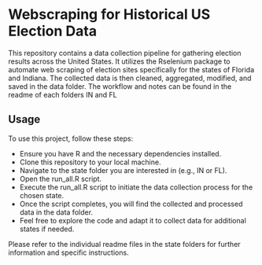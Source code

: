 # Webscraping for Historical US Election Data

This repository contains a data collection pipeline for gathering election results across the United States. It utilizes the Rselenium package to automate web scraping of election sites specifically for the states of Florida and Indiana. The collected data is then cleaned, aggregated, modified, and saved in the data folder. The workflow and notes can be found in the readme of each folders IN and FL

## Usage

To use this project, follow these steps:

- Ensure you have R and the necessary dependencies installed.
- Clone this repository to your local machine.
- Navigate to the state folder you are interested in (e.g., IN or FL).
- Open the run_all.R script.
- Execute the run_all.R script to initiate the data collection process for the chosen state.
- Once the script completes, you will find the collected and processed data in the data folder.
- Feel free to explore the code and adapt it to collect data for additional states if needed.

Please refer to the individual readme files in the state folders for further information and specific instructions.
